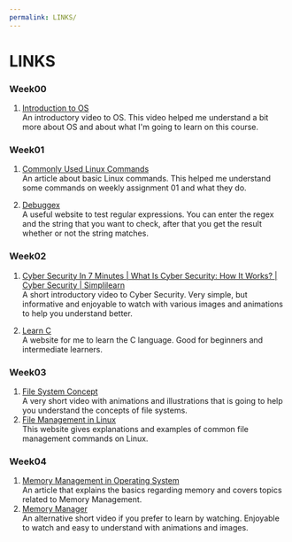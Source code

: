 ```yaml
---
permalink: LINKS/
---
```


# LINKS

### Week00

1. [Introduction to OS](https://www.youtube.com/watch?v=vBURTt97EkA)<br>
An introductory video to OS. This video helped me understand a bit more about OS and about what I'm going to learn on this course.

### Week01
1. [Commonly Used Linux Commands](https://www.hostinger.com/tutorials/linux-commands)<br>
An article about basic Linux commands. This helped me understand some commands on weekly assignment 01 and what they do.

2. [Debuggex](https://www.debuggex.com/)<br>
A useful website to test regular expressions. You can enter the regex and the string that you want to check, after that you get the result whether or not the string matches.

### Week02
1. [Cyber Security In 7 Minutes | What Is Cyber Security: How It Works? | Cyber Security | Simplilearn](https://www.youtube.com/watch?v=inWWhr5tnEA)<br>
A short introductory video to Cyber Security. Very simple, but informative and enjoyable to watch with various images and animations to help you understand better.

2. [Learn C](https://www.learn-c.org/)<br>
A website for me to learn the C language. Good for beginners and intermediate learners.

### Week03
1. [File System Concept](https://www.youtube.com/watch?v=mzUyMy7Ihk0)<br>
A very short video with animations and illustrations that is going to help you understand the concepts of file systems.
2. [File Management in Linux](https://www.geeksforgeeks.org/file-management-in-linux/)<br>
This website gives explanations and examples of common file management commands on Linux.

### Week04
1. [Memory Management in Operating System](https://www.geeksforgeeks.org/memory-management-in-operating-system/)<br>
An article that explains the basics regarding memory and covers topics related to Memory Management.
2. [Memory Manager](https://www.youtube.com/watch?v=qdkxXygc3rE)<br>
An alternative short video if you prefer to learn by watching. Enjoyable to watch and easy to understand with animations and images.
